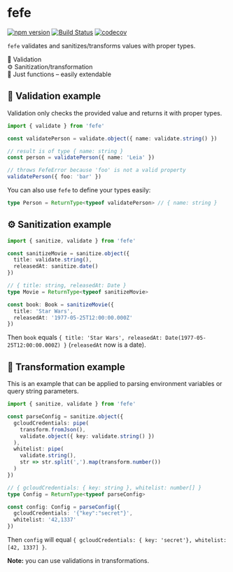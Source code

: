 # fefe

[![npm version](https://badge.fury.io/js/fefe.svg)](https://badge.fury.io/js/fefe)
[![Build Status](https://travis-ci.org/paperhive/fefe.svg?branch=master)](https://travis-ci.org/paperhive/fefe)
[![codecov](https://codecov.io/gh/paperhive/fefe/branch/master/graph/badge.svg)](https://codecov.io/gh/paperhive/fefe)

`fefe` validates and sanitizes/transforms values with proper types.

🔎 Validation<br/>
⚙️ Sanitization/transformation<br/>
🔌 Just functions – easily extendable

## 🔎 Validation example

Validation only checks the provided value and returns it with proper types.

```typescript
import { validate } from 'fefe'

const validatePerson = validate.object({ name: validate.string() })

// result is of type { name: string }
const person = validatePerson({ name: 'Leia' })

// throws FefeError because 'foo' is not a valid property
validatePerson({ foo: 'bar' })
```

You can also use `fefe` to define your types easily:

```typescript
type Person = ReturnType<typeof validatePerson> // { name: string }
```

## ⚙️ Sanitization example

```typescript
import { sanitize, validate } from 'fefe'

const sanitizeMovie = sanitize.object({
  title: validate.string(),
  releasedAt: sanitize.date()
})

// { title: string, releasedAt: Date }
type Movie = ReturnType<typeof sanitizeMovie>

const book: Book = sanitizeMovie({
  title: 'Star Wars',
  releasedAt: '1977-05-25T12:00:00.000Z'
})
```

Then `book` equals `{ title: 'Star Wars', releasedAt: Date(1977-05-25T12:00:00.000Z) }` (`releasedAt` now is a date).

## 🚀 Transformation example

This is an example that can be applied to parsing environment variables or query string parameters.

```typescript
import { sanitize, validate } from 'fefe'

const parseConfig = sanitize.object({
  gcloudCredentials: pipe(
    transform.fromJson(),
    validate.object({ key: validate.string() })
  ),
  whitelist: pipe(
    validate.string(),
    str => str.split(',').map(transform.number())
  )
})

// { gcloudCredentials: { key: string }, whitelist: number[] }
type Config = ReturnType<typeof parseConfig>

const config: Config = parseConfig({
  gcloudCredentials: '{"key":"secret"}',
  whitelist: '42,1337'
})
```

Then `config` will equal `{ gcloudCredentials: { key: 'secret'}, whitelist: [42, 1337] }`.

**Note:** you can use validations in transformations.

